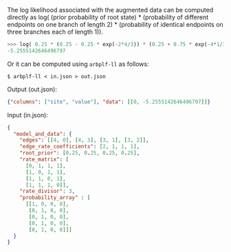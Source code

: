 The log likelihood associated with the augmented data
can be computed directly as
log(
(prior probability of root state) *
(probability of different endpoints on one branch of length 2) *
(probability of identical endpoints on three branches each of length 1)).

```python
>>> log( 0.25 * (0.25 - 0.25 * exp(-2*4/3)) * (0.25 + 0.75 * exp(-4*1/3))**3 )
-5.2555142646496797
```

Or it can be computed using `arbplf-ll` as follows:
```shell
$ arbplf-ll < in.json > out.json
```

Output (out.json):
```json
{"columns": ["site", "value"], "data": [[0, -5.2555142646496797]]}
```

Input (in.json):
```json
{
  "model_and_data": {
    "edges": [[4, 0], [4, 3], [3, 1], [3, 2]],
    "edge_rate_coefficients": [2, 1, 1, 1],
    "root_prior": [0.25, 0.25, 0.25, 0.25],
    "rate_matrix": [
      [0, 1, 1, 1], 
      [1, 0, 1, 1], 
      [1, 1, 0, 1], 
      [1, 1, 1, 0]],
    "rate_divisor": 3,
    "probability_array" : [
      [[1, 0, 0, 0],
       [0, 1, 0, 0],
       [0, 1, 0, 0],
       [0, 1, 0, 0],
       [0, 1, 0, 0]]]
  }
}
```

